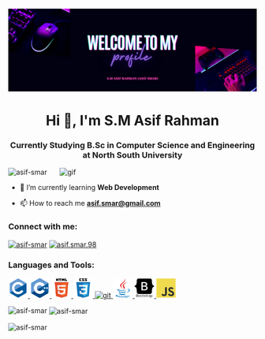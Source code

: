 ![logo](https://github.com/asif-smar/asif-smar/blob/main/profile.png)
<h1 align="center">Hi 👋, I'm S.M Asif Rahman</h1>
<h3 align="center">Currently Studying B.Sc in Computer Science and Engineering at North South University</h3>
<img align="right" alt="gif" width="400" src="https://camo.githubusercontent.com/a4c584bce1c41271485d28f92aaf9f581b3c88b68ca723b6edfd58b4ba988c2b/68747470733a2f2f63646e2e6472696262626c652e636f6d2f75736572732f313138373833362f73637265656e73686f74732f363533393432392f70726f6772616d65722e676966">


<p align="left"> <img src="https://komarev.com/ghpvc/?username=asif-smar&label=Profile%20views&color=0e75b6&style=flat" alt="asif-smar" /> </p>

- 🌱 I’m currently learning **Web Development**

- 📫 How to reach me **asif.smar@gmail.com**

<h3 align="left">Connect with me:</h3>
<p align="left">
<a href="https://linkedin.com/in/asif-smar" target="blank"><img align="center" src="https://raw.githubusercontent.com/rahuldkjain/github-profile-readme-generator/master/src/images/icons/Social/linked-in-alt.svg" alt="asif-smar" height="30" width="40" /></a>
<a href="https://fb.com/asif.smar.98" target="blank"><img align="center" src="https://raw.githubusercontent.com/rahuldkjain/github-profile-readme-generator/master/src/images/icons/Social/facebook.svg" alt="asif.smar.98" height="30" width="40" /></a>
</p>

<h3 align="left">Languages and Tools:</h3>
<p align="left"><a href="https://www.cprogramming.com/" target="_blank" rel="noreferrer"> <img src="https://raw.githubusercontent.com/devicons/devicon/master/icons/c/c-original.svg" alt="c" width="40" height="40"/> </a> <a href="https://www.w3schools.com/cpp/" target="_blank" rel="noreferrer"> <img src="https://raw.githubusercontent.com/devicons/devicon/master/icons/cplusplus/cplusplus-original.svg" alt="cplusplus" width="40" height="40"/> </a><a href="https://www.w3.org/html/" target="_blank" rel="noreferrer"> <img src="https://raw.githubusercontent.com/devicons/devicon/master/icons/html5/html5-original-wordmark.svg" alt="html5" width="40" height="40"/> </a>  <a href="https://www.w3schools.com/css/" target="_blank" rel="noreferrer"> <img src="https://raw.githubusercontent.com/devicons/devicon/master/icons/css3/css3-original-wordmark.svg" alt="css3" width="40" height="40"/> </a> <a href="https://git-scm.com/" target="_blank" rel="noreferrer"> <img src="https://www.vectorlogo.zone/logos/git-scm/git-scm-icon.svg" alt="git" width="40" height="40"/> </a> <a href="https://www.java.com" target="_blank" rel="noreferrer"> <img src="https://raw.githubusercontent.com/devicons/devicon/master/icons/java/java-original.svg" alt="java" width="40" height="40"/> </a>  <a href="https://getbootstrap.com" target="_blank" rel="noreferrer"> <img src="https://raw.githubusercontent.com/devicons/devicon/master/icons/bootstrap/bootstrap-plain-wordmark.svg" alt="bootstrap" width="40" height="40"/> </a> <a href="https://developer.mozilla.org/en-US/docs/Web/JavaScript" target="_blank" rel="noreferrer"> <img src="https://raw.githubusercontent.com/devicons/devicon/master/icons/javascript/javascript-original.svg" alt="javascript" width="40" height="40"/> </a> </p>

<p><img align="left" src="https://github-readme-stats.vercel.app/api/top-langs?username=asif-smar&show_icons=true&locale=en&layout=compact" alt="asif-smar" /></p>

<p>&nbsp;<img align="center" src="https://github-readme-stats.vercel.app/api?username=asif-smar&show_icons=true&locale=en" alt="asif-smar" /></p>

<p><img align="center" src="https://github-readme-streak-stats.herokuapp.com/?user=asif-smar&" alt="asif-smar" /></p>
